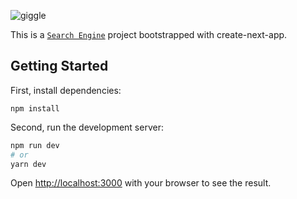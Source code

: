 ![giggle](https://i.ibb.co/z7vqLkF/Giggle-A-search-engine.png)


This is a [`Search Engine`](https://giggle-search-engine.netlify.app/search) project bootstrapped with create-next-app.

## Getting Started
First, install dependencies:
```
npm install
```
Second, run the development server:

```bash
npm run dev
# or
yarn dev
```

Open [http://localhost:3000](http://localhost:3000) with your browser to see the result.
